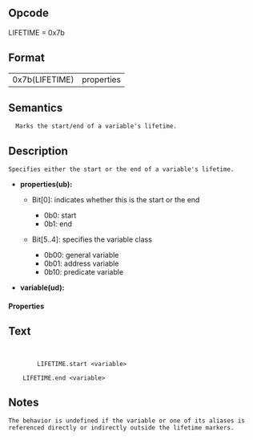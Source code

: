 <!---======================= begin_copyright_notice ============================

Copyright (c) 2019-2021 Intel Corporation

Permission is hereby granted, free of charge, to any person obtaining a copy
of this software and associated documentation files (the "Software"),
to deal in the Software without restriction, including without limitation
the rights to use, copy, modify, merge, publish, distribute, sublicense,
and/or sell copies of the Software, and to permit persons to whom
the Software is furnished to do so, subject to the following conditions:

The above copyright notice and this permission notice shall be included
in all copies or substantial portions of the Software.

THE SOFTWARE IS PROVIDED "AS IS", WITHOUT WARRANTY OF ANY KIND, EXPRESS OR
IMPLIED, INCLUDING BUT NOT LIMITED TO THE WARRANTIES OF MERCHANTABILITY,
FITNESS FOR A PARTICULAR PURPOSE AND NONINFRINGEMENT. IN NO EVENT SHALL THE
AUTHORS OR COPYRIGHT HOLDERS BE LIABLE FOR ANY CLAIM, DAMAGES OR OTHER
LIABILITY, WHETHER IN AN ACTION OF CONTRACT, TORT OR OTHERWISE, ARISING
FROM, OUT OF OR IN CONNECTION WITH THE SOFTWARE OR THE USE OR OTHER DEALINGS
IN THE SOFTWARE.

============================= end_copyright_notice ==========================-->

 

## Opcode

  LIFETIME = 0x7b

## Format

| | |
| --- | --- |
| 0x7b(LIFETIME) | properties | variable |


## Semantics




      Marks the start/end of a variable's lifetime.

## Description


    Specifies either the start or the end of a variable's lifetime.

- **properties(ub):** 
 
  - Bit[0]: indicates whether this is the start or the end
 
    - 0b0:  start 
    - 0b1:  end 
  - Bit[5..4]: specifies the variable class
 
    - 0b00:  general variable 
    - 0b01:  address variable 
    - 0b10:  predicate variable
- **variable(ud):** 

#### Properties


## Text
```
    

		LIFETIME.start <variable>

    LIFETIME.end <variable>
```



## Notes



    The behavior is undefined if the variable or one of its aliases is
    referenced directly or indirectly outside the lifetime markers.
